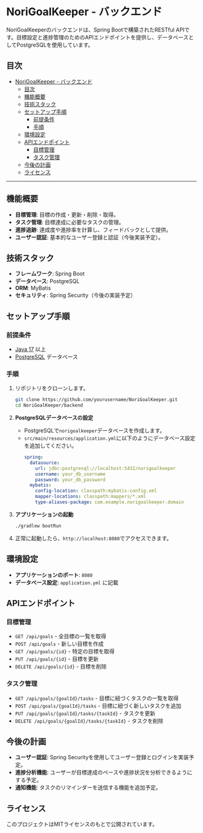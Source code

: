 # NoriGoalKeeper - バックエンド

NoriGoalKeeperのバックエンドは、Spring Bootで構築されたRESTful APIです。目標設定と進捗管理のためのAPIエンドポイントを提供し、データベースとしてPostgreSQLを使用しています。

## 目次
- [NoriGoalKeeper - バックエンド](#norigoalkeeper---バックエンド)
  - [目次](#目次)
  - [機能概要](#機能概要)
  - [技術スタック](#技術スタック)
  - [セットアップ手順](#セットアップ手順)
    - [前提条件](#前提条件)
    - [手順](#手順)
  - [環境設定](#環境設定)
  - [APIエンドポイント](#apiエンドポイント)
    - [目標管理](#目標管理)
    - [タスク管理](#タスク管理)
  - [今後の計画](#今後の計画)
  - [ライセンス](#ライセンス)

---

## 機能概要
- **目標管理**: 目標の作成・更新・削除・取得。
- **タスク管理**: 目標達成に必要なタスクの管理。
- **進捗追跡**: 達成度や進捗率を計算し、フィードバックとして提供。
- **ユーザー認証**: 基本的なユーザー登録と認証（今後実装予定）。

## 技術スタック
- **フレームワーク**: Spring Boot
- **データベース**: PostgreSQL
- **ORM**: MyBatis
- **セキュリティ**: Spring Security（今後の実装予定）

## セットアップ手順

### 前提条件
- [Java 17](https://www.oracle.com/java/technologies/javase/jdk17-archive-downloads.html) 以上
- [PostgreSQL](https://www.postgresql.org/) データベース

### 手順

1. リポジトリをクローンします。
   ```bash
   git clone https://github.com/yourusername/NoriGoalKeeper.git
   cd NoriGoalKeeper/backend
   ```

2. **PostgreSQLデータベースの設定**  
   - PostgreSQLで`norigoalkeeper`データベースを作成します。
   - `src/main/resources/application.yml`に以下のようにデータベース設定を追加してください。
     ```yaml
     spring:
       datasource:
         url: jdbc:postgresql://localhost:5432/norigoalkeeper
         username: your_db_username
         password: your_db_password
       mybatis:
         config-location: classpath:mybatis-config.xml
         mapper-locations: classpath:mappers/*.xml
         type-aliases-package: com.example.norigoalkeeper.domain
     ```

3. **アプリケーションの起動**
   ```bash
   ./gradlew bootRun
   ```

4. 正常に起動したら、`http://localhost:8080`でアクセスできます。

## 環境設定
- **アプリケーションのポート**: `8080`
- **データベース設定**: `application.yml` に記載

## APIエンドポイント

### 目標管理
- `GET /api/goals` - 全目標の一覧を取得
- `POST /api/goals` - 新しい目標を作成
- `GET /api/goals/{id}` - 特定の目標を取得
- `PUT /api/goals/{id}` - 目標を更新
- `DELETE /api/goals/{id}` - 目標を削除

### タスク管理
- `GET /api/goals/{goalId}/tasks` - 目標に紐づくタスクの一覧を取得
- `POST /api/goals/{goalId}/tasks` - 目標に紐づく新しいタスクを追加
- `PUT /api/goals/{goalId}/tasks/{taskId}` - タスクを更新
- `DELETE /api/goals/{goalId}/tasks/{taskId}` - タスクを削除

## 今後の計画
- **ユーザー認証**: Spring Securityを使用してユーザー登録とログインを実装予定。
- **進捗分析機能**: ユーザーが目標達成のペースや進捗状況を分析できるようにする予定。
- **通知機能**: タスクのリマインダーを送信する機能を追加予定。

## ライセンス
このプロジェクトはMITライセンスのもとで公開されています。
